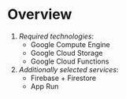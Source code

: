# Overview

1. _Required technologies_:
   - Google Compute Engine
   - Google Cloud Storage
   - Google Cloud Functions
2. _Additionally selected services_:
   - Firebase + Firestore
   - App Run
